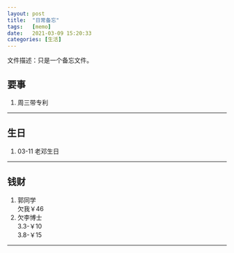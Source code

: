 ```yaml
---
layout: post
title:  "日常备忘"
tags:   [memo]
date:   2021-03-09 15:20:33
categories: [生活]
---
```

文件描述：只是一个备忘文件。
## 要事
1. 周三带专利
---
## 生日  
1. 03-11    老邓生日
---
## 钱财
1. 郭同学  
欠我￥46  
2. 欠李博士  
3.3-￥10  
3.8-￥15
---

